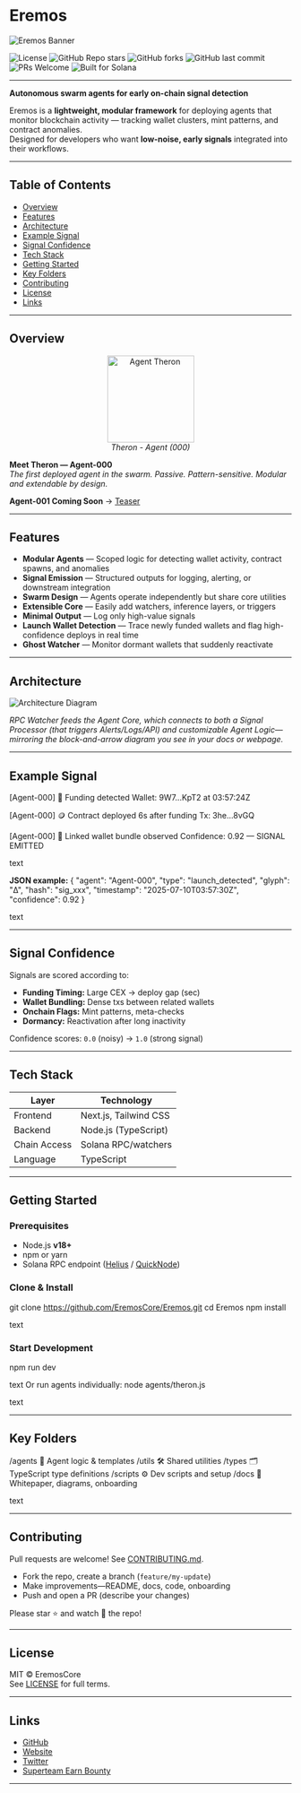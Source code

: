 # Eremos

![Eremos Banner](docs/banner2.png)

![License](https://img.shields.io/github/license/EremosCore/Eremos)
![GitHub Repo stars](https://img.shields.io/github/stars/EremosCore/Eremos?style=social)
![GitHub forks](https://img.shields.io/github/forks/EremosCore/Eremos?style=social)
![GitHub last commit](https://img.shields.io/github/last-commit/EremosCore/Eremos)
![PRs Welcome](https://img.shields.io/badge/PRs-welcome-brightgreen.svg)
![Built for Solana](https://img.shields.io/badge/Built%20for-Solana-purple)

---

**Autonomous swarm agents for early on-chain signal detection**

Eremos is a **lightweight, modular framework** for deploying agents that monitor blockchain activity — tracking wallet clusters, mint patterns, and contract anomalies.  
Designed for developers who want **low-noise, early signals** integrated into their workflows.

---

## Table of Contents
- [Overview](#overview)
- [Features](#features)
- [Architecture](#architecture)
- [Example Signal](#example-signal)
- [Signal Confidence](#signal-confidence)
- [Tech Stack](#tech-stack)
- [Getting Started](#getting-started)
- [Key Folders](#key-folders)
- [Contributing](#contributing)
- [License](#license)
- [Links](#links)

---

## Overview

<p align="center">
  <img src="docs/therontphd2.png" alt="Agent Theron" width="155"/><br/>
  <em>Theron - Agent (000)</em>
</p>

**Meet Theron — Agent-000**  
*The first deployed agent in the swarm. Passive. Pattern-sensitive. Modular and extendable by design.*

**Agent-001 Coming Soon** → [Teaser](https://x.com/EremosCore/status/1949154939923833239)

---

## Features

- **Modular Agents** — Scoped logic for detecting wallet activity, contract spawns, and anomalies  
- **Signal Emission** — Structured outputs for logging, alerting, or downstream integration  
- **Swarm Design** — Agents operate independently but share core utilities  
- **Extensible Core** — Easily add watchers, inference layers, or triggers  
- **Minimal Output** — Log only high-value signals  
- **Launch Wallet Detection** — Trace newly funded wallets and flag high-confidence deploys in real time  
- **Ghost Watcher** — Monitor dormant wallets that suddenly reactivate  

---

## Architecture

![Architecture Diagram](docs/architecture.png)

*RPC Watcher feeds the Agent Core, which connects to both a Signal Processor (that triggers Alerts/Logs/API) and customizable Agent Logic—mirroring the block-and-arrow diagram you see in your docs or webpage.*

---

## Example Signal

[Agent-000] 🚦 Funding detected
Wallet: 9W7...KpT2 at 03:57:24Z

[Agent-000] 🪙 Contract deployed 6s after funding
Tx: 3he...8vGQ

[Agent-000] 🤝 Linked wallet bundle observed
Confidence: 0.92 — SIGNAL EMITTED

text

**JSON example:**
{
"agent": "Agent-000",
"type": "launch_detected",
"glyph": "Δ",
"hash": "sig_xxx",
"timestamp": "2025-07-10T03:57:30Z",
"confidence": 0.92
}

text

---

## Signal Confidence

Signals are scored according to:
- **Funding Timing:** Large CEX → deploy gap (sec)
- **Wallet Bundling:** Dense txs between related wallets
- **Onchain Flags:** Mint patterns, meta-checks
- **Dormancy:** Reactivation after long inactivity

Confidence scores: `0.0` (noisy) → `1.0` (strong signal)

---

## Tech Stack

| Layer         | Technology             |
|---------------|-----------------------|
| Frontend      | Next.js, Tailwind CSS |
| Backend       | Node.js (TypeScript)  |
| Chain Access  | Solana RPC/watchers   |
| Language      | TypeScript            |

---

## Getting Started

### Prerequisites
- Node.js **v18+**
- npm or yarn
- Solana RPC endpoint ([Helius](https://www.helius.dev/) / [QuickNode](https://www.quicknode.com/))

### Clone & Install
git clone https://github.com/EremosCore/Eremos.git
cd Eremos
npm install

text

### Start Development
npm run dev

text
Or run agents individually:
node agents/theron.js

text

---

## Key Folders

/agents 📡 Agent logic & templates
/utils 🛠 Shared utilities
/types 🗂 TypeScript type definitions
/scripts ⚙️ Dev scripts and setup
/docs 📖 Whitepaper, diagrams, onboarding

text

---

## Contributing

Pull requests are welcome! See [CONTRIBUTING.md](CONTRIBUTING.md).

- Fork the repo, create a branch (`feature/my-update`)
- Make improvements—README, docs, code, onboarding
- Push and open a PR (describe your changes)

Please star ⭐ and watch 👀 the repo!

---

## License

MIT © EremosCore  
See [LICENSE](LICENSE) for full terms.

---

## Links

- [GitHub](https://github.com/EremosCore/Eremos)
- [Website](https://www.eremos.io/)
- [Twitter](https://x.com/EremosCore)
- [Superteam Earn Bounty](https://earn.superteam.fun/)

---
